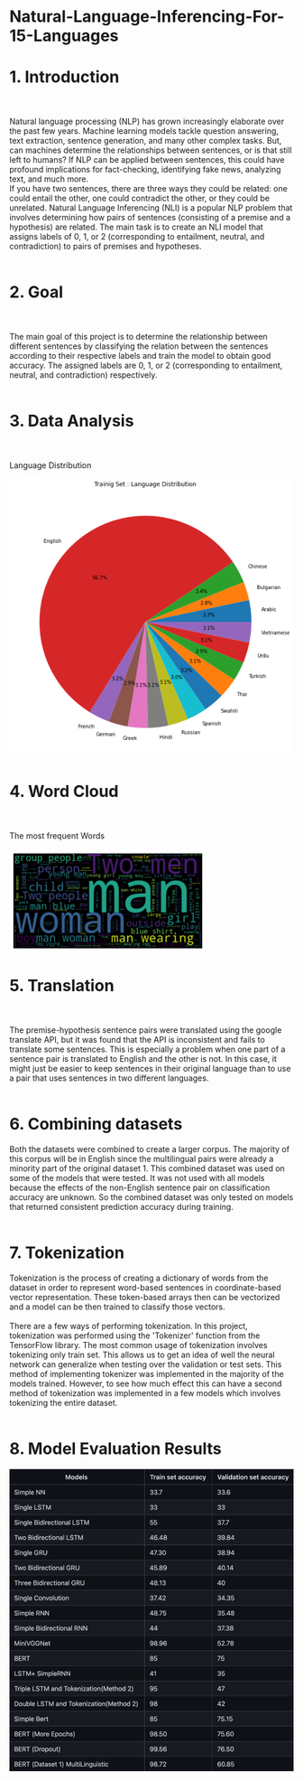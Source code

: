 # Natural-Language-Inferencing-For-15-Languages

# 1.   Introduction</br></br>
Natural language processing (NLP) has grown increasingly elaborate over the past few years. Machine learning models tackle question answering, text extraction, sentence generation, and many other complex tasks. But, can machines determine the relationships between sentences, or is that still left to humans? If NLP can be applied between sentences, this could have profound implications for fact-checking, identifying fake news, analyzing text, and much more.</br>
If you have two sentences, there are three ways they could be related: one could entail the other, one could contradict the other, or they could be unrelated. Natural Language Inferencing (NLI) is a popular NLP problem that involves determining how pairs of sentences (consisting of a premise and a hypothesis) are related.
The main task is to create an NLI model that assigns labels of 0, 1, or 2 (corresponding to entailment, neutral, and contradiction) to pairs of premises and hypotheses.</br></br>

# 2.   Goal</br></br>
The main goal of this project is to determine the relationship between different sentences by classifying the relation between the sentences according to their respective labels and train the model to obtain good accuracy. The assigned labels are  0, 1, or 2 (corresponding to entailment, neutral, and contradiction) respectively.</br></br>

# 3. Data Analysis</br></br>
Language Distribution</br>

![Language Distribution](https://github.com/svyas19/Natural-Language-Inferencing-For-15-Languages/blob/main/Language%20distribution.png)


# 4. Word Cloud </br></br>
The most frequent Words</br></br>
![Word Cloud](https://github.com/svyas19/Natural-Language-Inferencing-For-15-Languages/blob/main/word%20cloud.png)</br>


# 5. Translation</br></br>
The premise-hypothesis sentence pairs were translated using the google translate API, but it was found that the API is inconsistent and fails to translate some sentences. This is especially a problem when one part of a sentence pair is translated to English and the other is not. In this case, it might just be easier to keep sentences in their original language than to use a pair that uses sentences in two different languages.</br></br>

# 6. Combining datasets</br>
Both the datasets were combined to create a larger corpus. The majority of this corpus will be in English since the multilingual pairs were already a minority part of the original dataset 1. This combined dataset was used on some of the models that were tested. It was not used with all models because the effects of the non-English sentence pair on classification accuracy are unknown. So the combined dataset was only tested on models that returned consistent prediction accuracy during training.</br></br>

# 7. Tokenization</br>
Tokenization is the process of creating a dictionary of words from the dataset in order to represent word-based sentences in coordinate-based vector representation. These token-based arrays then can be vectorized and a model can be then trained to classify those vectors.</br></br>
There are a few ways of performing tokenization. In this project, tokenization was performed using the 'Tokenizer' function from the TensorFlow library. The most common usage of tokenization involves tokenizing only train set. This allows us to get an idea of well the neural network can generalize when testing over the validation or test sets. This method of implementing tokenizer was implemented in the majority of the models trained. However, to see how much effect this can have a second method of tokenization was implemented in a few models which involves tokenizing the entire dataset.</br></br>

# 8. Model Evaluation Results
![Evaluation Results](https://github.com/svyas19/Natural-Language-Inferencing-For-15-Languages/blob/main/Evaluation%20Results%20.png)




